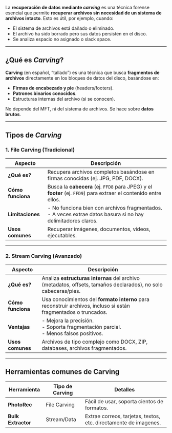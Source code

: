 La **recuperación de datos mediante *carving*** es una técnica forense esencial que permite **recuperar archivos sin necesidad de un sistema de archivos intacto**. Esto es útil, por ejemplo, cuando:

* El sistema de archivos está dañado o eliminado.
* El archivo ha sido borrado pero sus datos persisten en el disco.
* Se analiza espacio no asignado o slack space.

---

## ¿Qué es *Carving*?

**Carving** (en español, “tallado”) es una técnica que busca **fragmentos de archivos** directamente en los bloques de datos del disco, basándose en:

* **Firmas de encabezado y pie** (headers/footers).
* **Patrones binarios conocidos**.
* Estructuras internas del archivo (si se conocen).

No depende del MFT, ni del sistema de archivos. Se hace sobre **datos brutos**.

---

## Tipos de *Carving*

### 1. File Carving (Tradicional)

| Aspecto           | Descripción                                                                                                      |
| ----------------- | ---------------------------------------------------------------------------------------------------------------- |
| **¿Qué es?**      | Recupera archivos completos basándose en firmas conocidas (ej. JPG, PDF, DOCX).                                  |
| **Cómo funciona** | Busca la **cabecera** (ej. `FFD8` para JPEG) y el **footer** (ej. `FFD9`) para extraer el contenido entre ellos. |
| **Limitaciones**  | - No funciona bien con archivos fragmentados.<br>- A veces extrae datos basura si no hay delimitadores claros.   |
| **Usos comunes**  | Recuperar imágenes, documentos, vídeos, ejecutables.                                                             |

---

### 2. Stream Carving (Avanzado)

| Aspecto           | Descripción                                                                                                     |
| ----------------- | --------------------------------------------------------------------------------------------------------------- |
| **¿Qué es?**      | Analiza **estructuras internas** del archivo (metadatos, offsets, tamaños declarados), no solo cabeceras/pies.  |
| **Cómo funciona** | Usa conocimientos del **formato interno** para reconstruir archivos, incluso si están fragmentados o truncados. |
| **Ventajas**      | - Mejora la precisión.<br>- Soporta fragmentación parcial.<br>- Menos falsos positivos.                         |
| **Usos comunes**  | Archivos de tipo complejo como DOCX, ZIP, databases, archivos fragmentados.                                     |

---

## Herramientas comunes de Carving

| Herramienta          | Tipo de Carving | Detalles                                                         |
| -------------------- | --------------- | ---------------------------------------------------------------- |
| **PhotoRec**         | File Carving    | Fácil de usar, soporta cientos de formatos.                      |
| **Bulk Extractor**   | Stream/Data     | Extrae correos, tarjetas, textos, etc. directamente de imagenes. |

